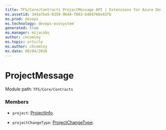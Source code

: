 ```yaml
---
title: TFS/Core/Contracts ProjectMessage API | Extensions for Azure DevOps Services
ms.assetid: 344a7be5-8359-9644-f063-b468766e93fb
ms.prod: devops
ms.technology: devops-ecosystem
generated: true
ms.manager: mijacobs
author: chcomley
ms.topic: article
ms.author: chcomley
ms.date: 08/04/2016
---
```


# ProjectMessage

Module path: `TFS/Core/Contracts`


### Members

* `project`: [ProjectInfo](../../../TFS/Core/Contracts/ProjectInfo.md). 

* `projectChangeType`: [ProjectChangeType](../../../TFS/Core/Contracts/ProjectChangeType.md). 

